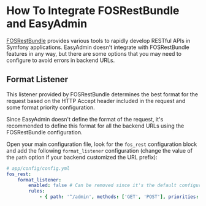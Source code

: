 How To Integrate FOSRestBundle and EasyAdmin
============================================

[FOSRestBundle][1] provides various tools to rapidly develop RESTful APIs in
Symfony applications. EasyAdmin doesn't integrate with FOSRestBundle features in
any way, but there are some options that you may need to configure to avoid
errors in backend URLs.

Format Listener
---------------

This listener provided by FOSRestBundle determines the best format for the
request based on the HTTP Accept header included in the request and some format
priority configuration.

Since EasyAdmin doesn't define the format of the request, it's recommended to
define this format for all the backend URLs using the FOSRestBundle
configuration.

Open your main configuration file, look for the `fos_rest` configuration block
and add the following `format_listener` configuration (change the value of
the `path` option if your backend customized the URL prefix):

```yaml
# app/config/config.yml
fos_rest:
    format_listener:
        enabled: false # Can be removed since it's the default configuration. If set to true it'll break responses on your others routes or you will have to specify a return type for your other routes. 
        rules:
            - { path: '^/admin', methods: ['GET', 'POST'], priorities: ['html'], fallback_format: 'html', prefer_extension: false }
```

[1]: https://github.com/FriendsOfSymfony/FOSRestBundle
